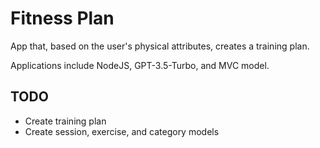 # Fitness Plan
App that, based on the user's physical attributes, creates a training plan.

Applications include NodeJS, GPT-3.5-Turbo, and MVC model.

## TODO
- Create training plan
- Create session, exercise, and category models